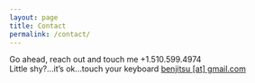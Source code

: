 ```yaml
---
layout: page
title: Contact
permalink: /contact/
---
```


<div class="container h-100">
    <div class="row h-100">
        <div class="col-lg-6 align-self-center contactPage">
                <div class="d-block big mb-2">Go ahead, reach out and touch me +1.510.599.4974</div>
                <div class="d-block small pb-5">Little shy?…it’s ok…touch your keyboard <a href="mailto:benjitsu@gmail.com">benjitsu [at] gmail.com</a></div>
        </div>
    </div>
</div>